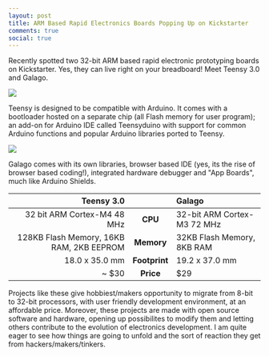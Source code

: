 ```yaml
---
layout: post
title: ARM Based Rapid Electronics Boards Popping Up on Kickstarter
comments: true
social: true
---
```

Recently spotted two 32-bit ARM based rapid electronic prototyping boards on Kickstarter. Yes, they can live right on your breadboard! Meet Teensy 3.0 and Galago.

<img src="http://getfile3.posterous.com/getfile/files.posterous.com/temp-2012-09-11/pcyxGmtoAnpgeyFoFmmmIcEpiIHmygfaCrsFdhtjyGiBoojmwwzfkthtdgjl/teensy.png.scaled500.png" />

Teensy is designed to be compatible with Arduino. It comes with a bootloader hosted on a separate chip (all Flash memory for user program); an add-on for Arduino IDE called Teensyduino with support for common Arduino functions and popular Arduino libraries ported to Teensy.

<img src="http://getfile9.posterous.com/getfile/files.posterous.com/temp-2012-09-11/FanyEnHqvidbnykjGBacHBGcIwetCHBCIqfIvyGcIbeujEDfolvtcEDjbsvl/galago.png.scaled500.png" />

Galago comes with its own libraries, browser based IDE (yes, its the rise of browser based coding!), integrated hardware debugger and "App Boards", much like Arduino Shields.   

|Teensy 3.0|     |Galago | 
|---------:|:---:|:------|
|32 bit ARM Cortex-M4 48 MHz|**CPU**|32-bit ARM Cortex-M3 72 MHz |
|128KB Flash Memory, 16KB RAM, 2KB EEPROM |**Memory**| 32KB Flash Memory, 8KB RAM|
|18.0 x 35.0 mm | **Footprint** | 19.2 x 37.0 mm|
|~ $30	| **Price**	|$29 |

Projects like these give hobbiest/makers opportunity to migrate from 8-bit to 32-bit processors, with user friendly development environment, at an affordable price. Moreover, these projects are made with open source software and hardware, opening up possibilites to modify them and letting others contribute to the evolution of electronics development. I am quite eager to see how things are going to unfold and the sort of reaction they get from hackers/makers/tinkers. 